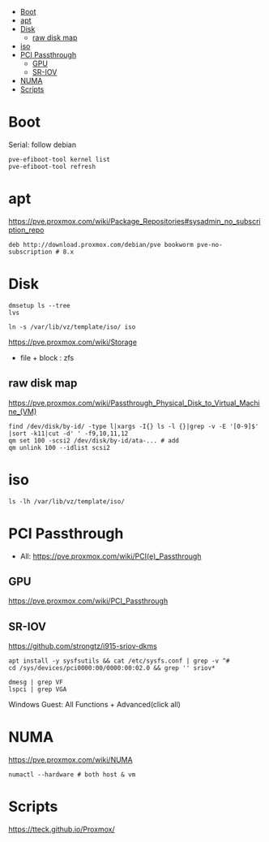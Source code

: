 <!-- TOC -->

- [Boot](#boot)
- [apt](#apt)
- [Disk](#disk)
    - [raw disk map](#raw-disk-map)
- [iso](#iso)
- [PCI Passthrough](#pci-passthrough)
    - [GPU](#gpu)
    - [SR-IOV](#sr-iov)
- [NUMA](#numa)
- [Scripts](#scripts)

<!-- /TOC -->

# Boot
Serial: follow debian

    pve-efiboot-tool kernel list
    pve-efiboot-tool refresh

# apt
https://pve.proxmox.com/wiki/Package_Repositories#sysadmin_no_subscription_repo

    deb http://download.proxmox.com/debian/pve bookworm pve-no-subscription # 8.x

# Disk

    dmsetup ls --tree
    lvs

    ln -s /var/lib/vz/template/iso/ iso

https://pve.proxmox.com/wiki/Storage
- file + block : zfs

## raw disk map
https://pve.proxmox.com/wiki/Passthrough_Physical_Disk_to_Virtual_Machine_(VM)

    find /dev/disk/by-id/ -type l|xargs -I{} ls -l {}|grep -v -E '[0-9]$' |sort -k11|cut -d' ' -f9,10,11,12
    qm set 100 -scsi2 /dev/disk/by-id/ata-... # add
    qm unlink 100 --idlist scsi2

# iso
    
    ls -lh /var/lib/vz/template/iso/

# PCI Passthrough
- All: https://pve.proxmox.com/wiki/PCI(e)_Passthrough

## GPU
https://pve.proxmox.com/wiki/PCI_Passthrough

## SR-IOV
https://github.com/strongtz/i915-sriov-dkms

    apt install -y sysfsutils && cat /etc/sysfs.conf | grep -v ^#
    cd /sys/devices/pci0000:00/0000:00:02.0 && grep '' sriov*

    dmesg | grep VF
    lspci | grep VGA

Windows Guest: All Functions + Advanced(click all)

# NUMA
https://pve.proxmox.com/wiki/NUMA

    numactl --hardware # both host & vm

# Scripts
https://tteck.github.io/Proxmox/

